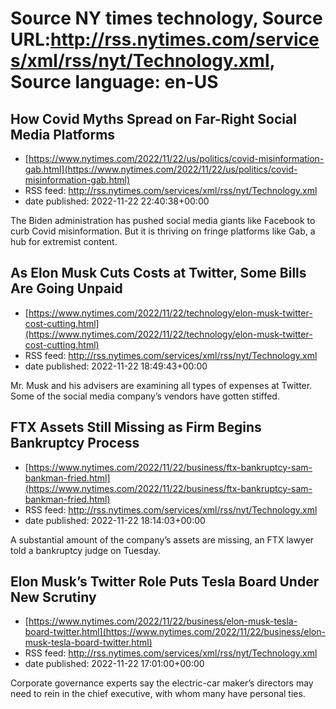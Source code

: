 # Source NY times technology, Source URL:http://rss.nytimes.com/services/xml/rss/nyt/Technology.xml, Source language: en-US

## How Covid Myths Spread on Far-Right Social Media Platforms
 - [https://www.nytimes.com/2022/11/22/us/politics/covid-misinformation-gab.html](https://www.nytimes.com/2022/11/22/us/politics/covid-misinformation-gab.html)
 - RSS feed: http://rss.nytimes.com/services/xml/rss/nyt/Technology.xml
 - date published: 2022-11-22 22:40:38+00:00

The Biden administration has pushed social media giants like Facebook to curb Covid misinformation. But it is thriving on fringe platforms like Gab, a hub for extremist content.

## As Elon Musk Cuts Costs at Twitter, Some Bills Are Going Unpaid
 - [https://www.nytimes.com/2022/11/22/technology/elon-musk-twitter-cost-cutting.html](https://www.nytimes.com/2022/11/22/technology/elon-musk-twitter-cost-cutting.html)
 - RSS feed: http://rss.nytimes.com/services/xml/rss/nyt/Technology.xml
 - date published: 2022-11-22 18:49:43+00:00

Mr. Musk and his advisers are examining all types of expenses at Twitter. Some of the social media company’s vendors have gotten stiffed.

## FTX Assets Still Missing as Firm Begins Bankruptcy Process
 - [https://www.nytimes.com/2022/11/22/business/ftx-bankruptcy-sam-bankman-fried.html](https://www.nytimes.com/2022/11/22/business/ftx-bankruptcy-sam-bankman-fried.html)
 - RSS feed: http://rss.nytimes.com/services/xml/rss/nyt/Technology.xml
 - date published: 2022-11-22 18:14:03+00:00

A substantial amount of the company’s assets are missing, an FTX lawyer told a bankruptcy judge on Tuesday.

## Elon Musk’s Twitter Role Puts Tesla Board Under New Scrutiny
 - [https://www.nytimes.com/2022/11/22/business/elon-musk-tesla-board-twitter.html](https://www.nytimes.com/2022/11/22/business/elon-musk-tesla-board-twitter.html)
 - RSS feed: http://rss.nytimes.com/services/xml/rss/nyt/Technology.xml
 - date published: 2022-11-22 17:01:00+00:00

Corporate governance experts say the electric-car maker’s directors may need to rein in the chief executive, with whom many have personal ties.
